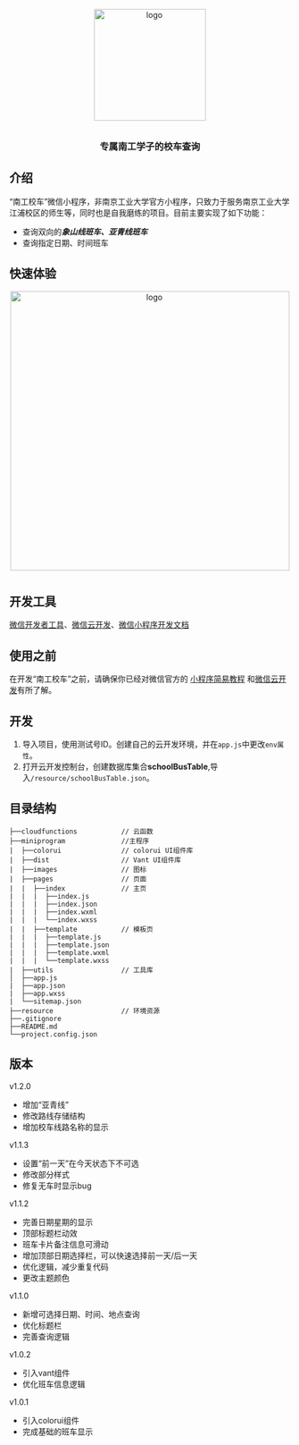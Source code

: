 <p align="center">
  <img alt="logo" src="https://files-cdn.cnblogs.com/files/Lu-Yuyang/ngxc.bmp" width="200" style="margin-bottom: 10px;">
</p>
<h3 align="center">专属南工学子的校车查询</h3>

## 介绍

“南工校车”微信小程序，非南京工业大学官方小程序，只致力于服务南京工业大学江浦校区的师生等，同时也是自我磨练的项目。目前主要实现了如下功能：

- 查询双向的***象山线班车、亚青线班车***
- 查询指定日期、时间班车

## 快速体验

<p align="center">
  <img alt="logo" src="https://files-cdn.cnblogs.com/files/Lu-Yuyang/ngcx_erweima.bmp" width="500" style="margin-bottom: 10px;">
</p>


## 开发工具

[微信开发者工具](https://developers.weixin.qq.com/miniprogram/dev/devtools/devtools.html )、[微信云开发](https://developers.weixin.qq.com/miniprogram/dev/wxcloud/basis/getting-started.html)、[微信小程序开发文档](https://developers.weixin.qq.com/miniprogram/dev/framework/)



## 使用之前

在开发“南工校车”之前，请确保你已经对微信官方的 [小程序简易教程](https://mp.weixin.qq.com/debug/wxadoc/dev/) 和[微信云开发](https://developers.weixin.qq.com/miniprogram/dev/wxcloud/basis/getting-started.html)有所了解。

## 开发

1. 导入项目，使用测试号ID。创建自己的云开发环境，并在`app.js`中更改`env属性`。
2. 打开云开发控制台，创建数据库集合**schoolBusTable**,导入`/resource/schoolBusTable.json`。

## 目录结构

```
├──cloudfunctions			// 云函数
├──miniprogram				//主程序
|  ├──colorui				// colorui UI组件库
|  ├──dist					// Vant UI组件库
|  ├──images				// 图标
|  ├──pages					// 页面
|  |  ├──index				// 主页
|  |  |  ├──index.js
|  |  |  ├──index.json
|  |  |  ├──index.wxml
|  |  |  └──index.wxss
|  |  ├──template			// 模板页
|  |  |  ├──template.js
|  |  |  ├──template.json
|  |  |  ├──template.wxml
|  |  |  └──template.wxss
|  ├──utils					// 工具库
│  ├──app.js
|  ├──app.json
|  ├──app.wxss
|  └──sitemap.json
├──resource					// 环境资源
├──.gitignore
├──README.md
└──project.config.json

```



## 版本

v1.2.0

- 增加“亚青线”
- 修改路线存储结构
- 增加校车线路名称的显示

v1.1.3

- 设置“前一天”在今天状态下不可选
- 修改部分样式
- 修复无车时显示bug

v1.1.2

- 完善日期星期的显示
- 顶部标题栏动效
- 班车卡片备注信息可滑动
- 增加顶部日期选择栏，可以快速选择前一天/后一天
- 优化逻辑，减少重复代码
- 更改主题颜色

v1.1.0

- 新增可选择日期、时间、地点查询
- 优化标题栏
- 完善查询逻辑

v1.0.2

- 引入vant组件
- 优化班车信息逻辑

v1.0.1

- 引入colorui组件
- 完成基础的班车显示

